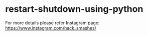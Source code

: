 # restart-shutdown-using-python

For more details please refer Instagram page: https://www.instagram.com/hack_smashes/
